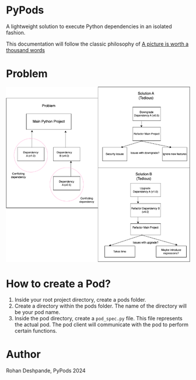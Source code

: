 # PyPods

A lightweight solution to execute Python dependencies in an isolated fashion.

This documentation will follow the classic philosophy of [A picture is worth a thousand words](https://en.wikipedia.org/wiki/A_picture_is_worth_a_thousand_words)
# Problem
![problem](./docs/imgs/problem.png)

# How to create a Pod?

1. Inside your root project directory, create a pods folder.
2. Create a directory within the pods folder. The name of the directory will be your pod name.
3. Inside the pod directory, create a ```pod_spec.py``` file. This file represents the actual pod.
The pod client will communicate with the pod to perform certain functions. 

# Author
Rohan Deshpande, PyPods 2024